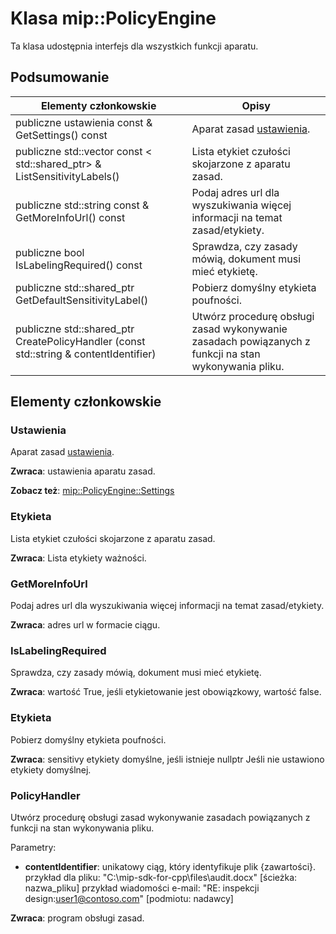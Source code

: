 # <a name="class-mippolicyengine"></a>Klasa mip::PolicyEngine 
Ta klasa udostępnia interfejs dla wszystkich funkcji aparatu.
  
## <a name="summary"></a>Podsumowanie
 Elementy członkowskie                        | Opisy                                
--------------------------------|---------------------------------------------
 publiczne ustawienia const & GetSettings() const  |  Aparat zasad [ustawienia](class_mip_policyengine_settings.md).
publiczne std::vector const < std::shared_ptr<Label>> & ListSensitivityLabels()  |  Lista etykiet czułości skojarzone z aparatu zasad.
 publiczne std::string const & GetMoreInfoUrl() const  |  Podaj adres url dla wyszukiwania więcej informacji na temat zasad/etykiety.
 publiczne bool IsLabelingRequired() const  |  Sprawdza, czy zasady mówią, dokument musi mieć etykietę.
publiczne std::shared_ptr<Label> GetDefaultSensitivityLabel()  |  Pobierz domyślny etykieta poufności.
publiczne std::shared_ptr<PolicyHandler> CreatePolicyHandler (const std::string & contentIdentifier)  |  Utwórz procedurę obsługi zasad wykonywanie zasadach powiązanych z funkcji na stan wykonywania pliku.
  
## <a name="members"></a>Elementy członkowskie
  
### <a name="settings"></a>Ustawienia
Aparat zasad [ustawienia](class_mip_policyengine_settings.md).

  
**Zwraca**: ustawienia aparatu zasad. 
  
**Zobacz też**: [mip::PolicyEngine::Settings](class_mip_policyengine_settings.md)
  
### <a name="label"></a>Etykieta
Lista etykiet czułości skojarzone z aparatu zasad.

  
**Zwraca**: Lista etykiety ważności.
  
### <a name="getmoreinfourl"></a>GetMoreInfoUrl
Podaj adres url dla wyszukiwania więcej informacji na temat zasad/etykiety.

  
**Zwraca**: adres url w formacie ciągu.
  
### <a name="islabelingrequired"></a>IsLabelingRequired
Sprawdza, czy zasady mówią, dokument musi mieć etykietę.

  
**Zwraca**: wartość True, jeśli etykietowanie jest obowiązkowy, wartość false.
  
### <a name="label"></a>Etykieta
Pobierz domyślny etykieta poufności.

  
**Zwraca**: sensitivy etykiety domyślne, jeśli istnieje nullptr Jeśli nie ustawiono etykiety domyślnej.
  
### <a name="policyhandler"></a>PolicyHandler
Utwórz procedurę obsługi zasad wykonywanie zasadach powiązanych z funkcji na stan wykonywania pliku.

Parametry:  
* **contentIdentifier**: unikatowy ciąg, który identyfikuje plik {zawartości}. przykład dla pliku: "C:\mip-sdk-for-cpp\files\audit.docx" [ścieżka: nazwa_pliku] przykład wiadomości e-mail: "RE: inspekcji design:user1@contoso.com" [podmiotu: nadawcy]



  
**Zwraca**: program obsługi zasad.